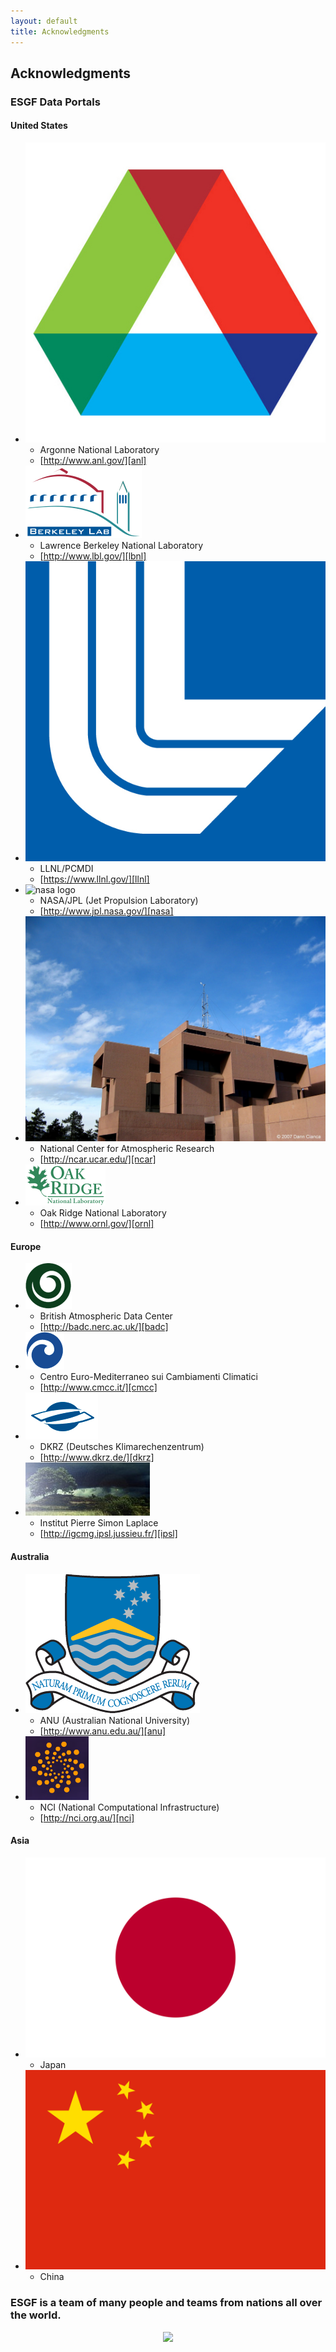 ```yaml
---
layout: default
title: Acknowledgments 
---
```


<style type="text/css">
  h4 {
    width: 100%;
  }
  div.container > ul > li {
    background: #eee;
    color:      #333;
    display:    inline-block;
    margin:     1em 1em;
    overflow:   hidden;
    padding:    1em 2em 1em 10em;
    position:   relative;
    text-align: right;
    width:      30%;
  }
  div.container > ul > li:before {
    border-width:       0 16px 16px 0;
    border-style:       solid;
    border-color:       #fff #fff #f5f5f5 #f5f5f5;
    background:         black;
    box-shadow:         0 1px 1px rgba(0,0,0,0.2), -1px 1px 1px rgba(0,0,0,0.1);
    -webkit-box-shadow: 0 1px 1px rgba(0,0,0,0.2), -1px 1px 1px rgba(0,0,0,0.1);
    -moz-box-shadow:    0 1px 1px rgba(0,0,0,0.2), -1px 1px 1px rgba(0,0,0,0.1);
    content:            "";
    display:            block;
    position:           absolute;
    right:              0;
    top:                0;
    width:              0;
  }
  div.container > ul > li > ul > li {
    list-style-type: none;
  }
  div.container > ul > li > img {
    background-color: white;
    position:         absolute;
    left:             0;
    top:              0;
    height:           100%;
  }
</style>

## Acknowledgments

### ESGF Data Portals

#### United States

* ![ANL logo][]
    * Argonne National Laboratory
    * [http://www.anl.gov/][anl]
* ![LBNL logo][]
    * Lawrence Berkeley National Laboratory
    * [http://www.lbl.gov/][lbnl]
* ![LLNL logo][]
    * LLNL/PCMDI
    * [https://www.llnl.gov/][llnl]
* ![nasa logo][]
    * NASA/JPL (Jet Propulsion Laboratory)
    * [http://www.jpl.nasa.gov/][nasa]
* ![NCAR logo][]
    * National Center for Atmospheric Research
    * [http://ncar.ucar.edu/][ncar]
* ![ORNL logo][]
    * Oak Ridge National Laboratory
    * [http://www.ornl.gov/][ornl]

#### Europe

* ![BADC logo][]
    * British Atmospheric Data Center
    * [http://badc.nerc.ac.uk/][badc]
* ![CMCC logo][]
    * Centro Euro-Mediterraneo sui Cambiamenti Climatici
    * [http://www.cmcc.it/][cmcc]
* ![DKRZ logo][]
    * DKRZ (Deutsches Klimarechenzentrum)
    * [http://www.dkrz.de/][dkrz]
* ![IPSL logo][]
    * Institut Pierre Simon Laplace
    * [http://igcmg.ipsl.jussieu.fr/][ipsl]

#### Australia

* ![ANU logo][]
    * ANU (Australian National University)
    * [http://www.anu.edu.au/][anu]
* ![NCI logo][]
    * NCI (National Computational Infrastructure)
    * [http://nci.org.au/][nci]

#### Asia

* ![Japan logo][]
    * Japan
* ![China logo][]
    * China

### ESGF is a team of many people and teams from nations all over the world.

<center>
<img src="{{site.url}}/media/images/ESGF_Participants.png"/>
</center>

[anl]:  http://www.anl.gov/
[lbnl]: http://www.lbl.gov/
[llnl]: https://www.llnl.gov/
[nasa]: http://www.nasa.gov/
[ncar]: http://ncar.ucar.edu/
[ornl]: http://www.ornl.gov/
[badc]: http://badc.nerc.ac.uk/
[cmcc]: http://www.cmcc.it/
[dkrz]: http://www.dkrz.de/
[ipsl]: http://igcmg.ipsl.jussieu.fr/
[anu]:  http://www.anu.edu.au/
[nci]:  http://nci.org.au/

[anl logo]:   media/images/anl.jpg
[lbnl logo]:  media/images/lbnl.svg
[llnl logo]:  media/images/llnl.jpg
[nasa logo]:  media/images/nasa.svg
[ncar logo]:  media/images/ncar.jpg
[ornl logo]:  media/images/ornl.svg
[badc logo]:  media/images/badc.png
[cmcc logo]:  media/images/cmcc.png
[dkrz logo]:  media/images/dkrz.png
[ipsl logo]:  media/images/ipsl.jpg
[japan logo]: media/images/japan.svg
[china logo]: media/images/china.svg
[anu logo]:   media/images/anu.png
[nci logo]:   media/images/nci.png

